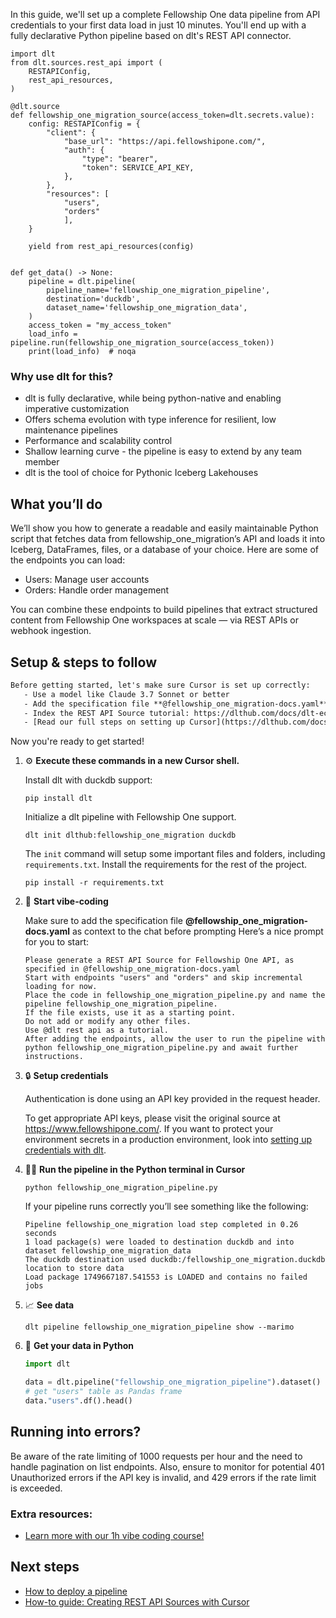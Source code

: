 In this guide, we'll set up a complete Fellowship One data pipeline from API credentials to your first data load in just 10 minutes. You'll end up with a fully declarative Python pipeline based on dlt's REST API connector.

```python-outcome
import dlt
from dlt.sources.rest_api import (
    RESTAPIConfig,
    rest_api_resources,
)

@dlt.source
def fellowship_one_migration_source(access_token=dlt.secrets.value):
    config: RESTAPIConfig = {
        "client": {
            "base_url": "https://api.fellowshipone.com/",
            "auth": {
                "type": "bearer",
                "token": SERVICE_API_KEY,
            },
        },
        "resources": [
            "users",
            "orders"
            ],
    }

    yield from rest_api_resources(config)


def get_data() -> None:
    pipeline = dlt.pipeline(
        pipeline_name='fellowship_one_migration_pipeline',
        destination='duckdb',
        dataset_name='fellowship_one_migration_data', 
    )
    access_token = "my_access_token"
    load_info = pipeline.run(fellowship_one_migration_source(access_token))
    print(load_info)  # noqa
```

### Why use dlt for this?

- dlt is fully declarative, while being python-native and enabling imperative customization
- Offers schema evolution with type inference for resilient, low maintenance pipelines
- Performance and scalability control
- Shallow learning curve - the pipeline is easy to extend by any team member
- dlt is the tool of choice for Pythonic Iceberg Lakehouses

## What you’ll do

We’ll show you how to generate a readable and easily maintainable Python script that fetches data from fellowship_one_migration’s API and loads it into Iceberg, DataFrames, files, or a database of your choice. Here are some of the endpoints you can load:

- Users: Manage user accounts
- Orders: Handle order management

You can combine these endpoints to build pipelines that extract structured content from Fellowship One workspaces at scale — via REST APIs or webhook ingestion.

## Setup & steps to follow

```default
Before getting started, let's make sure Cursor is set up correctly:
   - Use a model like Claude 3.7 Sonnet or better
   - Add the specification file **@fellowship_one_migration-docs.yaml** as context
   - Index the REST API Source tutorial: https://dlthub.com/docs/dlt-ecosystem/verified-sources/rest_api/ and add it to context as **@dlt rest api**
   - [Read our full steps on setting up Cursor](https://dlthub.com/docs/dlt-ecosystem/llm-tooling/cursor-restapi#23-configuring-cursor-with-documentation)
```

Now you're ready to get started! 

1. ⚙️ **Execute these commands in a new Cursor shell.**
    
    Install dlt with duckdb support:
    ```shell
    pip install dlt
    ```

    Initialize a dlt pipeline with Fellowship One support.
    ```shell
    dlt init dlthub:fellowship_one_migration duckdb
    ```

    The `init` command will setup some important files and folders, including `requirements.txt`. Install the requirements for the rest of the project.
    ```shell
    pip install -r requirements.txt
    ```
    
2. 🤠 **Start vibe-coding**
    
    Make sure to add the specification file **@fellowship_one_migration-docs.yaml** as context to the chat before prompting
    Here’s a nice prompt for you to start: 
    
    ```prompt
    Please generate a REST API Source for Fellowship One API, as specified in @fellowship_one_migration-docs.yaml 
    Start with endpoints "users" and "orders" and skip incremental loading for now. 
    Place the code in fellowship_one_migration_pipeline.py and name the pipeline fellowship_one_migration_pipeline. 
    If the file exists, use it as a starting point. 
    Do not add or modify any other files. 
    Use @dlt rest api as a tutorial. 
    After adding the endpoints, allow the user to run the pipeline with python fellowship_one_migration_pipeline.py and await further instructions.
    ```

    
3. 🔒 **Setup credentials** 
    
    Authentication is done using an API key provided in the request header.
    
    To get appropriate API keys, please visit the original source at https://www.fellowshipone.com/.
    If you want to protect your environment secrets in a production environment, look into [setting up credentials with dlt](https://dlthub.com/docs/walkthroughs/add_credentials).
    
4. 🏃‍♀️ **Run the pipeline in the Python terminal in Cursor**
    
    ```shell
    python fellowship_one_migration_pipeline.py
    ```
    
    If your pipeline runs correctly you’ll see something like the following:
    
    ```shell
    Pipeline fellowship_one_migration load step completed in 0.26 seconds
    1 load package(s) were loaded to destination duckdb and into dataset fellowship_one_migration_data
    The duckdb destination used duckdb:/fellowship_one_migration.duckdb location to store data
    Load package 1749667187.541553 is LOADED and contains no failed jobs
    ```
    
5. 📈 **See data**
    
    ```shell
    dlt pipeline fellowship_one_migration_pipeline show --marimo
    ```
    
6. 🐍 **Get your data in Python**
    
    ```python
    import dlt

   data = dlt.pipeline("fellowship_one_migration_pipeline").dataset()
   # get "users" table as Pandas frame
   data."users".df().head()
    ```

## Running into errors?

Be aware of the rate limiting of 1000 requests per hour and the need to handle pagination on list endpoints. Also, ensure to monitor for potential 401 Unauthorized errors if the API key is invalid, and 429 errors if the rate limit is exceeded.

### Extra resources:

- [Learn more with our 1h vibe coding course!](https://www.youtube.com/watch?v=GGid70rnJuM)

## Next steps

- [How to deploy a pipeline](https://dlthub.com/docs/walkthroughs/deploy-a-pipeline)
- [How-to guide: Creating REST API Sources with Cursor](https://dlthub.com/docs/dlt-ecosystem/llm-tooling/cursor-restapi)